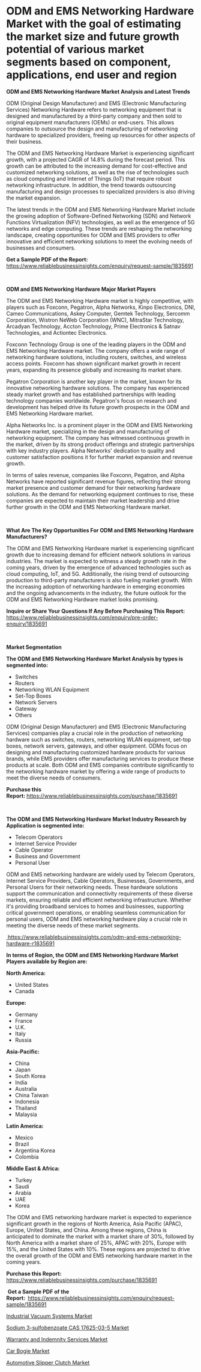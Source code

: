<p><h1>ODM and EMS Networking Hardware Market with the goal of estimating the market size and future growth potential of various market segments based on component, applications, end user and region</h1></p><p><strong>ODM and EMS Networking Hardware Market Analysis and Latest Trends</strong></p>
<p><p>ODM (Original Design Manufacturer) and EMS (Electronic Manufacturing Services) Networking Hardware refers to networking equipment that is designed and manufactured by a third-party company and then sold to original equipment manufacturers (OEMs) or end-users. This allows companies to outsource the design and manufacturing of networking hardware to specialized providers, freeing up resources for other aspects of their business.</p><p>The ODM and EMS Networking Hardware Market is experiencing significant growth, with a projected CAGR of 14.8% during the forecast period. This growth can be attributed to the increasing demand for cost-effective and customized networking solutions, as well as the rise of technologies such as cloud computing and Internet of Things (IoT) that require robust networking infrastructure. In addition, the trend towards outsourcing manufacturing and design processes to specialized providers is also driving the market expansion.</p><p>The latest trends in the ODM and EMS Networking Hardware Market include the growing adoption of Software-Defined Networking (SDN) and Network Functions Virtualization (NFV) technologies, as well as the emergence of 5G networks and edge computing. These trends are reshaping the networking landscape, creating opportunities for ODM and EMS providers to offer innovative and efficient networking solutions to meet the evolving needs of businesses and consumers.</p></p>
<p><strong>Get a Sample PDF of the Report:&nbsp;</strong> <a href="https://www.reliablebusinessinsights.com/enquiry/request-sample/1835691">https://www.reliablebusinessinsights.com/enquiry/request-sample/1835691</a></p>
<p>&nbsp;</p>
<p><strong>ODM and EMS Networking Hardware Major Market Players</strong></p>
<p><p>The ODM and EMS Networking Hardware market is highly competitive, with players such as Foxconn, Pegatron, Alpha Networks, Kinpo Electronics, DNI, Cameo Communications, Askey Computer, Gemtek Technology, Sercomm Corporation, Wistron NeWeb Corporation (WNC), MitraStar Technology, Arcadyan Technology, Accton Technology, Prime Electronics & Satnav Technologies, and Actiontec Electronics.</p><p>Foxconn Technology Group is one of the leading players in the ODM and EMS Networking Hardware market. The company offers a wide range of networking hardware solutions, including routers, switches, and wireless access points. Foxconn has shown significant market growth in recent years, expanding its presence globally and increasing its market share.</p><p>Pegatron Corporation is another key player in the market, known for its innovative networking hardware solutions. The company has experienced steady market growth and has established partnerships with leading technology companies worldwide. Pegatron's focus on research and development has helped drive its future growth prospects in the ODM and EMS Networking Hardware market.</p><p>Alpha Networks Inc. is a prominent player in the ODM and EMS Networking Hardware market, specializing in the design and manufacturing of networking equipment. The company has witnessed continuous growth in the market, driven by its strong product offerings and strategic partnerships with key industry players. Alpha Networks' dedication to quality and customer satisfaction positions it for further market expansion and revenue growth.</p><p>In terms of sales revenue, companies like Foxconn, Pegatron, and Alpha Networks have reported significant revenue figures, reflecting their strong market presence and customer demand for their networking hardware solutions. As the demand for networking equipment continues to rise, these companies are expected to maintain their market leadership and drive further growth in the ODM and EMS Networking Hardware market.</p></p>
<p>&nbsp;</p>
<p><strong>What Are The Key Opportunities For ODM and EMS Networking Hardware Manufacturers?</strong></p>
<p><p>The ODM and EMS Networking Hardware market is experiencing significant growth due to increasing demand for efficient network solutions in various industries. The market is expected to witness a steady growth rate in the coming years, driven by the emergence of advanced technologies such as cloud computing, IoT, and 5G. Additionally, the rising trend of outsourcing production to third-party manufacturers is also fueling market growth. With the increasing adoption of networking hardware in emerging economies and the ongoing advancements in the industry, the future outlook for the ODM and EMS Networking Hardware market looks promising.</p></p>
<p><strong>Inquire or Share Your Questions If Any Before Purchasing This Report:</strong> <a href="https://www.reliablebusinessinsights.com/enquiry/pre-order-enquiry/1835691">https://www.reliablebusinessinsights.com/enquiry/pre-order-enquiry/1835691</a></p>
<p>&nbsp;</p>
<p><strong>Market Segmentation</strong></p>
<p><strong>The ODM and EMS Networking Hardware Market Analysis by types is segmented into:</strong></p>
<p><ul><li>Switches</li><li>Routers</li><li>Networking WLAN Equipment</li><li>Set-Top Boxes</li><li>Network Servers</li><li>Gateway</li><li>Others</li></ul></p>
<p><p>ODM (Original Design Manufacturer) and EMS (Electronic Manufacturing Services) companies play a crucial role in the production of networking hardware such as switches, routers, networking WLAN equipment, set-top boxes, network servers, gateways, and other equipment. ODMs focus on designing and manufacturing customized hardware products for various brands, while EMS providers offer manufacturing services to produce these products at scale. Both ODM and EMS companies contribute significantly to the networking hardware market by offering a wide range of products to meet the diverse needs of consumers.</p></p>
<p><strong>Purchase this Report:&nbsp;</strong><a href="https://www.reliablebusinessinsights.com/purchase/1835691">https://www.reliablebusinessinsights.com/purchase/1835691</a></p>
<p>&nbsp;</p>
<p><strong>The ODM and EMS Networking Hardware Market Industry Research by Application is segmented into:</strong></p>
<p><ul><li>Telecom Operators</li><li>Internet Service Provider</li><li>Cable Operator</li><li>Business and Government</li><li>Personal User</li></ul></p>
<p><p>ODM and EMS networking hardware are widely used by Telecom Operators, Internet Service Providers, Cable Operators, Businesses, Governments, and Personal Users for their networking needs. These hardware solutions support the communication and connectivity requirements of these diverse markets, ensuring reliable and efficient networking infrastructure. Whether it's providing broadband services to homes and businesses, supporting critical government operations, or enabling seamless communication for personal users, ODM and EMS networking hardware play a crucial role in meeting the diverse needs of these market segments.</p></p>
<p><a href="https://www.reliablebusinessinsights.com/odm-and-ems-networking-hardware-r1835691">&nbsp;https://www.reliablebusinessinsights.com/odm-and-ems-networking-hardware-r1835691</a></p>
<p><strong>In terms of Region, the ODM and EMS Networking Hardware Market Players available by Region are:</strong></p>
<p>
    <p> <strong> North America: </strong>
        <ul>
            <li>United States</li>
            <li>Canada</li>
        </ul>
        </p> 
    <p> <strong> Europe: </strong>
        <ul>
            <li>Germany</li>
            <li>France</li>
            <li>U.K.</li>
            <li>Italy</li>
            <li>Russia</li>
        </ul>
        </p> 
    <p> <strong> Asia-Pacific: </strong>
        <ul>
            <li>China</li>
            <li>Japan</li>
            <li>South Korea</li>
            <li>India</li>
            <li>Australia</li>
            <li>China Taiwan</li>
            <li>Indonesia</li>
            <li>Thailand</li>
            <li>Malaysia</li>
        </ul>
        </p> 
    <p> <strong> Latin America: </strong>
        <ul>
            <li>Mexico</li>
            <li>Brazil</li>
            <li>Argentina Korea</li>
            <li>Colombia</li>
        </ul>
        </p> 
    <p> <strong> Middle East & Africa: </strong>
        <ul>
            <li>Turkey</li>
            <li>Saudi</li>
            <li>Arabia</li>
            <li>UAE</li>
            <li>Korea</li>
        </ul>
    </p>
    </p>
<p><p>The ODM and EMS networking hardware market is expected to experience significant growth in the regions of North America, Asia Pacific (APAC), Europe, United States, and China. Among these regions, China is anticipated to dominate the market with a market share of 30%, followed by North America with a market share of 25%, APAC with 20%, Europe with 15%, and the United States with 10%. These regions are projected to drive the overall growth of the ODM and EMS networking hardware market in the coming years.</p></p>
<p><strong>Purchase this Report: </strong><a href="https://www.reliablebusinessinsights.com/purchase/1835691">https://www.reliablebusinessinsights.com/purchase/1835691</a></p>
<p>&nbsp;<strong>Get a Sample PDF of the Report:&nbsp;&nbsp;</strong><a href="https://www.reliablebusinessinsights.com/enquiry/request-sample/1835691">https://www.reliablebusinessinsights.com/enquiry/request-sample/1835691</a></p>
<p><strong></strong></p>
<p><p><a href="https://github.com/jakobeblake56/Market-Research-Report-List-1/blob/main/industrial-vacuum-systems-market.md">Industrial Vacuum Systems Market</a></p><p><a href="https://github.com/josephpullman6599/Market-Research-Report-List-1/blob/main/sodium-3-sulfobenzoate-cas-17625-03-5-market.md">Sodium 3-sulfobenzoate CAS 17625-03-5 Market</a></p><p><a href="https://medium.com/@audieyost2008/warranty-and-indemnity-services-market-analysis-report-global-insights-by-region-type-warranty-1b3a757c1d8d">Warranty and Indemnity Services Market</a></p><p><a href="https://www.linkedin.com/pulse/car-bogie-market-forecasts-trends-impact-analysis-2024-2031-devlf">Car Bogie Market</a></p><p><a href="https://www.linkedin.com/pulse/automotive-slipper-clutch-market-trends-focusing-insight-forecast-1iigf">Automotive Slipper Clutch Market</a></p></p>